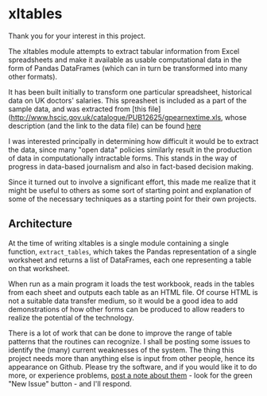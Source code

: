 # xltables

Thank you for your interest in this project.

The xltables module attempts to extract tabular information from Excel spreadsheets and make it available
as usable computational data in the form of Pandas DataFrames (which can in turn be transformed into many
other formats).

It has been built initially to transform one particular spreadsheet, historical data on UK doctors' salaries.
This spreasheet is included as a part of the sample data, and was extracted from
[this file](http://www.hscic.gov.uk/catalogue/PUB12625/gpearnextime.xls, whose
description (and the link to the data file) can be found
[here](http://www.hscic.gov.uk/searchcatalogue?productid=13317&q=title%3a%22GP+Earnings+and+Expenses%22&sort=Relevance&size=10&page=1#top)

I was interested principally in determining how difficult it would be to extract the data,
since many "open data" policies similarly result in the production of data in computationally
intractable forms. This stands in the way of progress in data-based journalism and also in
fact-based decision making.

Since it turned out to involve a significant effort, this made me realize that it might be
useful to others as some sort of starting point and explanation of some of the necessary
techniques as a starting point for their own projects.

## Architecture

At the time of writing xltables is a single module containing a
single function, `extract_tables`, which takes the Pandas representation
of a single worksheet and returns a list of DataFrames, each one
representing a table on that worksheet.

When run as a main program it loads the test workbook, reads in the tables from each sheet and outputs each table as an HTML file.
Of course HTML is not a suitable data transfer medium, so it would be a good idea to add demonstrations of how other forms can
be produced to allow readers to realize the potential of the technology.

There is a lot of work that can be done to improve the range of
table patterns that the routines can recognize.
I shall be posting some issues to identify the (many) current weaknesses of the system.
The thing this project needs more than anything else is input from other people, hence its appearance on Github.
Please try the software, and if you would like it to do more, or experience problems,
[post a note about them](https://github.com/holdenweb/xl-tables/issues) - look for the
green "New Issue" button - and I'll respond.



